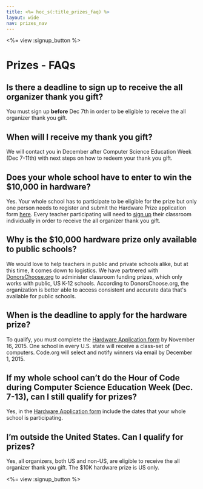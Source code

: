 ```yaml
---
title: <%= hoc_s(:title_prizes_faq) %>
layout: wide
nav: prizes_nav
---
```


<%= view :signup_button %>

# Prizes - FAQs

## Is there a deadline to sign up to receive the all organizer thank you gift?
You must sign up **before** Dec 7th in order to be eligible to receive the all organizer thank you gift. 

## When will I receive my thank you gift?
We will contact you in December after Computer Science Education Week (Dec 7-11th) with next steps on how to redeem your thank you gift.

## Does your whole school have to enter to win the $10,000 in hardware?
Yes. Your whole school has to participate to be eligible for the prize but only one person needs to register and submit the Hardware Prize application form [here](<%= resolve_url('/prizes/hardware-signup') %>). Every teacher participating will need to [sign up](<%= resolve_url('/') %>) their classroom individually in order to receive the all organizer thank you gift.

## Why is the $10,000 hardware prize only available to public schools?
We would love to help teachers in public and private schools alike, but at this time, it comes down to logistics. We have partnered with [DonorsChoose.org](http://donorschoose.org) to administer classroom funding prizes, which only works with public, US K-12 schools. According to DonorsChoose.org, the organization is better able to access consistent and accurate data that's available for public schools.

## When is the deadline to apply for the hardware prize?
To qualify, you must complete the [Hardware Application form](<%= resolve_url('/prizes/hardware-signup') %>) by November 16, 2015. One school in every U.S. state will receive a class-set of computers. Code.org will select and notify winners via email by December 1, 2015.

## If my whole school can’t do the Hour of Code during Computer Science Education Week (Dec. 7-13), can I still qualify for prizes?
Yes, in the [Hardware Application form](<%= resolve_url('/prizes/hardware-signup') %>) include the dates that your whole school is participating.

## I’m outside the United States. Can I qualify for prizes?
Yes, all organizers, both US and non-US, are eligible to receive the all organizer thank you gift. The $10K hardware prize is US only.

<%= view :signup_button %>
